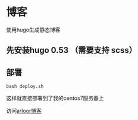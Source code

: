 # 博客
使用hugo生成静态博客

## 先安装hugo 0.53 （需要支持 scss）

## 部署
```
bash deploy.sh
````
这样就直接部署到了我的centos7服务器上

访问[arloor博客](http://arloor.com)